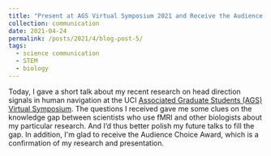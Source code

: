 ```yaml
---
title: "Present at AGS Virtual Symposium 2021 and Receive the Audience Choice Award"
collection: communication
date: 2021-04-24
permalink: /posts/2021/4/blog-post-5/
tags:
  - science communication
  - STEM
  - biology
---
```


Today, I gave a short talk about my recent research on head direction signals in human navigation at the UCI [Associated Graduate Students (AGS) Virtual Symposium]( https://www.ags.uci.edu/cfp-2021-ags-virtual-symposium/). The questions I received gave me some clues on the knowledge gap between scientists who use fMRI and other biologists about my particular research. And I’d thus better polish my future talks to fill the gap. In addition, I'm glad to receive the Audience Choice Award, which is a confirmation of my research and presentation.